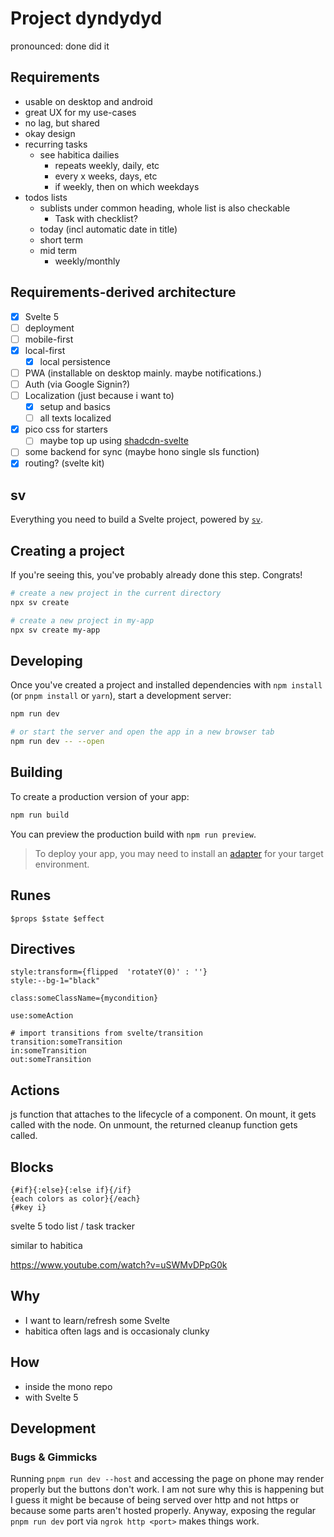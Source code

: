# Project dyndydyd

pronounced: done did it

## Requirements

- usable on desktop and android
- great UX for my use-cases
- no lag, but shared
- okay design
- recurring tasks
  - see habitica dailies
    - repeats weekly, daily, etc
    - every x weeks, days, etc
    - if weekly, then on which weekdays
- todos lists
  - sublists under common heading, whole list is also checkable
    - Task with checklist?
  - today (incl automatic date in title)
  - short term
  - mid term
    - weekly/monthly

## Requirements-derived architecture

- [x] Svelte 5
- [ ] deployment
- [ ] mobile-first
- [x] local-first
  - [x] local persistence
- [ ] PWA (installable on desktop mainly. maybe notifications.)
- [ ] Auth (via Google Signin?)
- [ ] Localization (just because i want to)
  - [x] setup and basics
  - [ ] all texts localized
- [x] pico css for starters
  - [ ] maybe top up using [shadcdn-svelte](https://next.shadcn-svelte.com/)
- [ ] some backend for sync (maybe hono single sls function)
- [x] routing? (svelte kit)

## sv

Everything you need to build a Svelte project, powered by [`sv`](https://github.com/sveltejs/cli).

## Creating a project

If you're seeing this, you've probably already done this step. Congrats!

```bash
# create a new project in the current directory
npx sv create

# create a new project in my-app
npx sv create my-app
```

## Developing

Once you've created a project and installed dependencies with `npm install` (or `pnpm install` or `yarn`), start a development server:

```bash
npm run dev

# or start the server and open the app in a new browser tab
npm run dev -- --open
```

## Building

To create a production version of your app:

```bash
npm run build
```

You can preview the production build with `npm run preview`.

> To deploy your app, you may need to install an [adapter](https://svelte.dev/docs/kit/adapters) for your target environment.

## Runes

```svelte
$props $state $effect
```

## Directives

```svelte
style:transform={flipped  'rotateY(0)' : ''}
style:--bg-1="black"

class:someClassName={mycondition}

use:someAction

# import transitions from svelte/transition
transition:someTransition
in:someTransition
out:someTransition
```

## Actions

js function that attaches to the lifecycle of a component. On mount, it gets called with the node. On unmount, the returned cleanup function gets called.

## Blocks

```svelte
{#if}{:else}{:else if}{/if}
{each colors as color}{/each}
{#key i}
```

svelte 5 todo list / task tracker

similar to habitica

<https://www.youtube.com/watch?v=uSWMvDPpG0k>

## Why

- I want to learn/refresh some Svelte
- habitica often lags and is occasionaly clunky

## How

- inside the mono repo
- with Svelte 5

## Development

### Bugs & Gimmicks

Running `pnpm run dev --host` and accessing the page on phone may render properly but the buttons don't work. I am not sure why this is happening but I guess it might be because of being served over http and not https or because some parts aren't hosted properly. Anyway, exposing the regular `pnpm run dev` port via `ngrok http <port>` makes things work.
